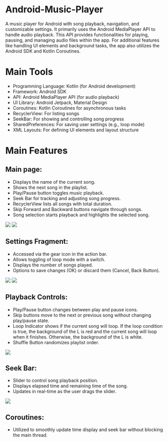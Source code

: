 # Android-Music-Player
A music player  for Android with song playback, navigation, and customizable settings.  It primarily uses the Android MediaPlayer API to handle audio playback. This API provides functionalities for playing, pausing, and managing audio files within the app. For additional features like handling UI elements and background tasks, the app also utilizes the Android SDK and Kotlin Coroutines.

# Main Tools
- Programming Language: Kotlin (for Android development)
- Framework: Android SDK
- API: Android MediaPlayer API (for audio playback)
- UI Library: Android Jetpack, Material Design
- Coroutines: Kotlin Coroutines for asynchronous tasks
- RecyclerView: For listing songs
- SeekBar: For showing and controlling song progress
- SharedPreferences: For saving user settings (e.g., loop mode)
- XML Layouts: For defining UI elements and layout structure


# Main Features
## Main page:
- Displays the name of the current song.
- Shows the next song in the playlist.
- Play/Pause button toggles music playback.
- Seek Bar for tracking and adjusting song progress.
- RecyclerView lists all songs with total duration.
- Skip Forward and Backward buttons navigate through songs.
- Song selection starts playback and highlights the selected song.

![](music_mainpage.png) 
![](playing_sng.png) 

## Settings Fragment:
- Accessed via the gear icon in the action bar.
- Allows toggling of loop mode with a switch.
- Displays the number of songs played.
- Options to save changes (OK) or discard them (Cancel, Back Button).

![](setting_view.png) 
![](loop_turned_on.png) 

## Playback Controls:
- Play/Pause button changes between play and pause icons.
- Skip buttons move to the next or previous song without changing play/pause state.
- Loop Indicator shows if the current song will loop. If the loop condition is true, the background of the L is red and the current song will loop when it finishes. Otherwise, the background of the L is white.
- Shuffle Button randomizes playlist order.

![](loop_indicator.png) 

## Seek Bar:
- Slider to control song playback position.
- Displays elapsed time and remaining time of the song.
- Updates in real-time as the user drags the slider.

![](seek_bar.png) 





## Coroutines:
- Utilized to smoothly update time display and seek bar without blocking the main thread.


